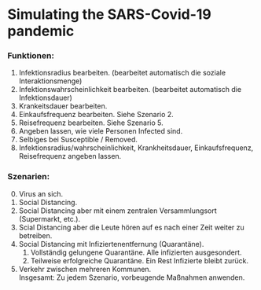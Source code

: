 # Simulating the SARS-Covid-19 pandemic

### Funktionen:
1. Infektionsradius bearbeiten. (bearbeitet automatisch die soziale Interaktionsmenge)  
2. Infektionswahrscheinlichkeit bearbeiten. (bearbeitet automatisch die Infektionsdauer)  
3. Krankeitsdauer bearbeiten.  
4. Einkaufsfrequenz bearbeiten. Siehe Szenario 2.  
5. Reisefrequenz bearbeiten. Siehe Szenario 5.  
6. Angeben lassen, wie viele Personen Infected sind.  
7. Selbiges bei Susceptible / Removed.  
8. Infektionsradius/wahrscheinlichkeit, Krankheitsdauer, Einkaufsfrequenz, Reisefrequenz angeben lassen.  

### Szenarien:
0. Virus an sich.  
1. Social Distancing.  
2. Social Distancing aber mit einem zentralen Versammlungsort (Supermarkt, etc.).  
3. Scial Distancing aber die Leute hören auf es nach einer Zeit weiter zu betreiben.  
4. Social Distancing mit Infiziertenentfernung (Quarantäne).  
    1. Vollständig gelungene Quarantäne. Alle infizierten ausgesondert.  
    2. Teilweise erfolgreiche Quarantäne. Ein Rest Infizierte bleibt zurück.  
5. Verkehr zwischen mehreren Kommunen.  
Insgesamt: Zu jedem Szenario, vorbeugende Maßnahmen anwenden.  